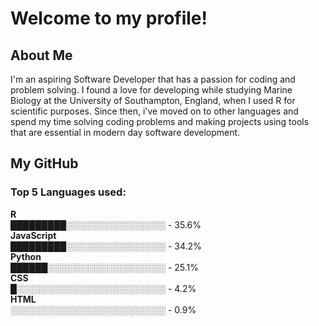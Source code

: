 # Welcome to my profile!
## About Me
I'm an aspiring Software Developer that has a passion for coding and problem solving. I found a love for developing while studying Marine Biology at the University 
of Southampton, England, when I used R for scientific purposes. Since then, i've moved on to other languages and spend my time solving coding problems and making projects using tools
that are essential in modern day software development.<br>
## My GitHub
<!--START_SECTION:languages-->
### Top 5 Languages used:<br>
**R**<br>
█████████░░░░░░░░░░░░░░░░ - 35.6%<br>
**JavaScript**<br>
█████████░░░░░░░░░░░░░░░░ - 34.2%<br>
**Python**<br>
██████░░░░░░░░░░░░░░░░░░░ - 25.1%<br>
**CSS**<br>
█░░░░░░░░░░░░░░░░░░░░░░░░ - 4.2%<br>
**HTML**<br>
░░░░░░░░░░░░░░░░░░░░░░░░░ - 0.9%<br>

<!--END_SECTION:languages-->


<!--

Here are some ideas to get you started:

- 🔭 I’m currently working on ...
- 🌱 I’m currently learning ...
- 👯 I’m looking to collaborate on ...
- 🤔 I’m looking for help with ...
- 💬 Ask me about ...
- 📫 How to reach me: ...
- 😄 Pronouns: ...
- ⚡ Fun fact: ...
-->
